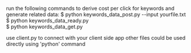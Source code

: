 run the following commands to derive cost per click for keywords and generate related data:
$ python keywords_data_post.py --input yourfile.txt
$ python keywords_data_ready.py  
$ python keywords_data_get.py

use client.py to connect with your client side app
other files could be used directly using 'python' command
